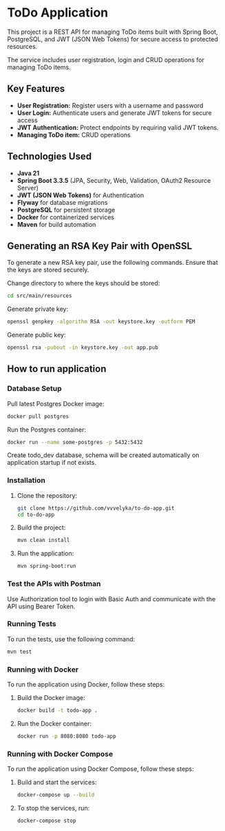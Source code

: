 # ToDo Application

This project is a REST API for managing ToDo items built with Spring Boot, PostgreSQL, and JWT (JSON Web Tokens) for secure access to protected resources.

The service includes user registration, login and CRUD operations for managing ToDo items.

## Key Features

- **User Registration:** Register users with a username and password
- **User Login:** Authenticate users and generate JWT tokens for secure access
- **JWT Authentication:** Protect endpoints by requiring valid JWT tokens.
- **Managing ToDo item:** CRUD operations

## Technologies Used

- **Java 21**
- **Spring Boot 3.3.5** (JPA, Security, Web, Validation, OAuth2 Resource Server)
- **JWT (JSON Web Tokens)** for Authentication
- **Flyway** for database migrations
- **PostgreSQL** for persistent storage
- **Docker** for containerized services
- **Maven** for build automation


## Generating an RSA Key Pair with OpenSSL
To generate a new RSA key pair, use the following commands. Ensure that the keys are stored securely.

Change directory to where the keys should be stored:
   ```sh
   cd src/main/resources
   ```
Generate private key:
   ```sh
   openssl genpkey -algorithm RSA -out keystore.key -outform PEM
   ```
Generate public key:
   ```sh
   openssl rsa -pubout -in keystore.key -out app.pub
   ```

## How to run application

### Database Setup
 Pull latest Postgres Docker image:
   ```sh
   docker pull postgres
   ```
Run the Postgres container:
   ```sh
   docker run --name some-postgres -p 5432:5432
   ```
Create todo_dev database, schema will be created automatically on application startup if not exists.

### Installation

1. Clone the repository:
    ```sh
    git clone https://github.com/vvvelyka/to-do-app.git
    cd to-do-app
    ```

2. Build the project:
    ```sh
    mvn clean install
    ```

3. Run the application:
    ```sh
    mvn spring-boot:run
    ```

### Test the APIs with Postman

Use Authorization tool to login with Basic Auth and communicate with the API using Bearer Token.

### Running Tests
To run the tests, use the following command:
```sh
mvn test
```

### Running with Docker

To run the application using Docker, follow these steps:

1. Build the Docker image:
    ```sh
    docker build -t todo-app .
    ```

2. Run the Docker container:
    ```sh
    docker run -p 8080:8080 todo-app
    ```

### Running with Docker Compose

To run the application using Docker Compose, follow these steps:

1. Build and start the services:
    ```sh
    docker-compose up --build
    ```

3. To stop the services, run:
    ```sh
    docker-compose stop
    ```